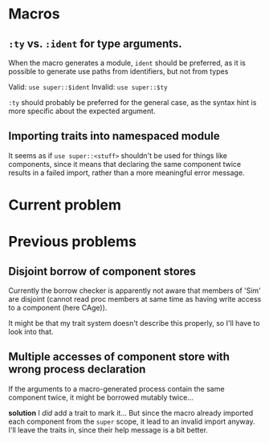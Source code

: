 
# Macros

## `:ty` vs. `:ident` for type arguments.
When the macro generates a module, `ident` should be preferred, as it is possible to generate use paths from identifiers, but not from types 

Valid: `use super::$ident`
Invalid: `use super::$ty`

`:ty` should probably be preferred for the general case, as the syntax hint is more specific about the expected argument.

## Importing traits into namespaced module
It seems as if `use super::<stuff>` shouldn't be used for things like components, since it means that declaring the same component twice results in a failed import, rather than a more meaningful error message.

# Current problem


# Previous problems
## Disjoint borrow of component stores
Currently the borrow checker is apparently not aware that members of 'Sim' are disjoint (cannot read proc members at same time as having write access to a component (here CAge)). 

It might be that my trait system doesn't describe this properly, so I'll have to look into that.

## Multiple accesses of component store with wrong process declaration
If the arguments to a macro-generated process contain the same component twice, it might be borrowed mutably twice...

**solution**
I *did* add a trait to mark it... But since the macro already imported each component from the `super` scope, it lead to an invalid import anyway.
I'll leave the traits in, since their help message is a bit better.

